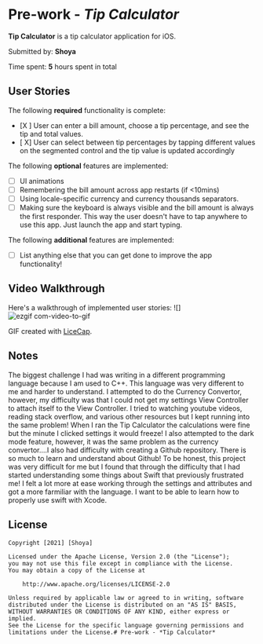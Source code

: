 # Pre-work - *Tip Calculator*

**Tip Calculator** is a tip calculator application for iOS.

Submitted by: **Shoya**

Time spent: **5** hours spent in total

## User Stories

The following **required** functionality is complete:

* [X ] User can enter a bill amount, choose a tip percentage, and see the tip and total values.
* [ X] User can select between tip percentages by tapping different values on the segmented control and the tip value is updated accordingly

The following **optional** features are implemented:

* [ ] UI animations
* [ ] Remembering the bill amount across app restarts (if <10mins)
* [ ] Using locale-specific currency and currency thousands separators.
* [ ] Making sure the keyboard is always visible and the bill amount is always the first responder. This way the user doesn't have to tap anywhere to use this app. Just launch the app and start typing.

The following **additional** features are implemented:

- [ ] List anything else that you can get done to improve the app functionality!

## Video Walkthrough

Here's a walkthrough of implemented user stories:
![]![ezgif com-video-to-gif](https://user-images.githubusercontent.com/88856401/130538241-173a8251-f017-4ab9-8546-91588cb41c27.gif)





GIF created with [LiceCap](http://www.cockos.com/licecap/).

## Notes

The biggest challenge I had was writing in a different programming language because I am used to C++. This language was very different to me and harder to understand. I attempted to do the Currency Convertor, however, my difficulty was that I could not get my settings View Controller to attach itself to the View Controller. I tried to watching youtube videos, reading stack overflow, and various other resources but I kept running into the same problem! When I ran the Tip Calculator the calculations were fine but the minute I clicked settings it would freeze! I also attempted to the dark mode feature, however, it was the same problem as the currency convertor....I also had difficulty with creating a Github repository. There is so much to learn and understand about Github! To be honest, this project was very difficult for me but I found that through the difficulty that I had started understanding some things about Swift that previously frustrated me! I felt a lot more at ease working through the settings and attributes and got a more farmiliar with the language. I want to be able to learn how to properly use swift with Xcode. 

## License

    Copyright [2021] [Shoya]

    Licensed under the Apache License, Version 2.0 (the "License");
    you may not use this file except in compliance with the License.
    You may obtain a copy of the License at

        http://www.apache.org/licenses/LICENSE-2.0

    Unless required by applicable law or agreed to in writing, software
    distributed under the License is distributed on an "AS IS" BASIS,
    WITHOUT WARRANTIES OR CONDITIONS OF ANY KIND, either express or implied.
    See the License for the specific language governing permissions and
    limitations under the License.# Pre-work - *Tip Calculator*


